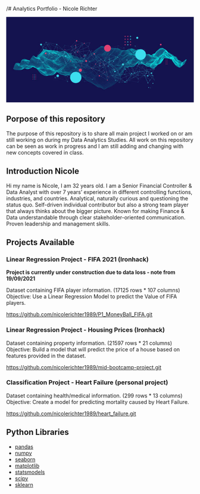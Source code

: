 /# Analytics Portfolio - Nicole Richter

![data text](data.jpg)

## Porpose of this repository

The purpose of this repository is to share all main project I worked on or am still working on during my Data Analytics Studies.
All work on this repository can be seen as work in progress and I am still adding and changing with new concepts covered in class.

## Introduction Nicole

Hi my name is Nicole, I am 32 years old. I am a Senior Financial Controller & Data Analyst with over 7 years’ experience in different controlling functions, industries, and countries. Analytical, naturally curious and questioning the status quo. Self-driven individual contributor but also a strong team player that always thinks about the bigger picture. Known for making Finance & Data understandable through clear stakeholder-oriented communication. Proven leadership and management skills.

## Projects Available

### Linear Regression Project - FIFA 2021 (Ironhack)
**Project is currently under construction due to data loss - note from 19/09/2021**

Dataset containing FIFA player information. (17125 rows * 107 columns) <br>
Objective: Use a Linear Regression Model to predict the Value of FIFA players.

https://github.com/nicolerichter1989/P1_MoneyBall_FIFA.git

### Linear Regression Project - Housing Prices (Ironhack)

Dataset containing property information. (21597 rows * 21 columns) <br>
Objective: Build a model that will predict the price of a house based on features provided in the dataset.

https://github.com/nicolerichter1989/mid-bootcamp-project.git

### Classification Project - Heart Failure (personal project)

Dataset containing health/medical information. (299 rows * 13 columns) <br>
Objective: Create a model for predicting mortality caused by Heart Failure.

https://github.com/nicolerichter1989/heart_failure.git

## Python Libraries
- [pandas](https://pandas.pydata.org/)
- [numpy](https://numpy.org/)
- [seaborn](https://seaborn.pydata.org/)
- [matplotlib](https://matplotlib.org/)
- [statsmodels](https://www.statsmodels.org/stable/index.html)
- [scipy](https://www.scipy.org/)
- [sklearn](https://scikit-learn.org/stable/)
